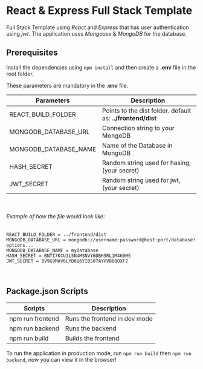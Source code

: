 # React & Express Full Stack Template

Full Stack Template using _React_ and _Express_ that has user authentication using _jwt_. The application uses _Mongoose_ & _MongoDB_ for the database.

## Prerequisites

Install the dependencies using `npm install` and then create a **.env** file in the root folder.

These parameters are mandatory in the **.env** file.

| Parameters            | Description                                                 |
| --------------------- | ----------------------------------------------------------- |
| REACT_BUILD_FOLDER    | Points to the dist folder. default as: **../frontend/dist** |
| MONGODB_DATABASE_URL  | Connection string to your MongoDB                           |
| MONGODB_DATABASE_NAME | Name of the Database in MongoDB                             |
| HASH_SECRET           | Random string used for hasing, (your secret)                |
| JWT_SECRET            | Random string used for jwt, (your secret)                   |

&nbsp;

###### Example of how the file would look like:

```
REACT_BUILD_FOLDER = ../frontend/dist
MONGODB_DATABASE_URL = mongodb://username:password@host:port/database?options...
MONGODB_DATABASE_NAME = myDatabase
HASH_SECRET = BNTI7KCUJL5N4MSNVY6DBH5RL1M469M5
JWT_SECRET = BV9G9MAV6LYD8U6YIBS07AYHVB8QOXF2
```

&nbsp;

## Package.json Scripts

| Scripts          | Description                   |
| ---------------- | ----------------------------- |
| npm run frontend | Runs the frontend in dev mode |
| npm run backend  | Runs the backend              |
| npm run build    | Builds the frontend           |

To run the application in production mode, run `npm run build` then `npm run backend`, now you can view it in the browser!
